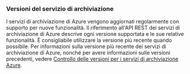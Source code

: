 ### <a name="storage-service-versions"></a>Versioni del servizio di archiviazione
I servizi di archiviazione di Azure vengono aggiornati regolarmente con supporto per nuove funzionalità. Il riferimento all'API REST dei servizi di archiviazione di Azure descrive ogni versione supportata e le sue relative funzionalità. È consigliabile utilizzare la versione più recente quando possibile. Per informazioni sulla versione più recente dei servizi di archiviazione di Azure, nonché per avere informazioni sulle versioni precedenti, vedere [Controllo delle versioni per i servizi di archiviazione Azure](https://msdn.microsoft.com/library/azure/dd894041.aspx).  

